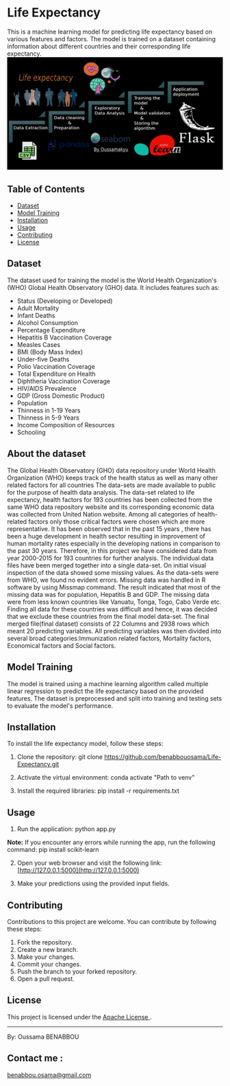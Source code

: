 # Life Expectancy

This is a machine learning model for predicting life expectancy based on various features and factors. The model is trained on a dataset containing information about different countries and their corresponding life expectancy.
![Model Image](./assets/architecture.png)
 


## Table of Contents
- [Dataset](#dataset)
- [Model Training](#model-training)
- [Installation](#installation)
- [Usage](#usage)
- [Contributing](#contributing)
- [License](#license)

## Dataset

The dataset used for training the model is the World Health Organization's (WHO) Global Health Observatory (GHO) data. It includes features such as:

- Status (Developing or Developed)
- Adult Mortality
- Infant Deaths
- Alcohol Consumption
- Percentage Expenditure
- Hepatitis B Vaccination Coverage
- Measles Cases
- BMI (Body Mass Index)
- Under-five Deaths
- Polio Vaccination Coverage
- Total Expenditure on Health
- Diphtheria Vaccination Coverage
- HIV/AIDS Prevalence
- GDP (Gross Domestic Product)
- Population
- Thinness in 1-19 Years
- Thinness in 5-9 Years
- Income Composition of Resources
- Schooling
## About the dataset
The Global Health Observatory (GHO) data repository under World Health Organization (WHO) keeps track of the health status as well as many other related factors for all countries The data-sets are made available to public for the purpose of health data analysis. The data-set related to life expectancy, health factors for 193 countries has been collected from the same WHO data repository website and its corresponding economic data was collected from United Nation website. Among all categories of health-related factors only those critical factors were chosen which are more representative. It has been observed that in the past 15 years , there has been a huge development in health sector resulting in improvement of human mortality rates especially in the developing nations in comparison to the past 30 years. Therefore, in this project we have considered data from year 2000-2015 for 193 countries for further analysis. The individual data files have been merged together into a single data-set. On initial visual inspection of the data showed some missing values. As the data-sets were from WHO, we found no evident errors. Missing data was handled in R software by using Missmap command. The result indicated that most of the missing data was for population, Hepatitis B and GDP. The missing data were from less known countries like Vanuatu, Tonga, Togo, Cabo Verde etc. Finding all data for these countries was difficult and hence, it was decided that we exclude these countries from the final model data-set. The final merged file(final dataset) consists of 22 Columns and 2938 rows which meant 20 predicting variables. All predicting variables was then divided into several broad categories:​Immunization related factors, Mortality factors, Economical factors and Social factors.

## Model Training

The model is trained using a machine learning algorithm called multiple linear regression to predict the life expectancy based on the provided features. The dataset is preprocessed and split into training and testing sets to evaluate the model's performance.

## Installation

To install the life expectancy model, follow these steps:

1. Clone the repository:
git clone https://github.com/benabbouosama/Life-Expectancy.git

2. Activate the virtual environment:
conda activate "Path to venv"

3. Install the required libraries:
pip install -r requirements.txt


## Usage

1. Run the application:
python app.py


**Note:** If you encounter any errors while running the app, run the following command:
pip install scikit-learn


2. Open your web browser and visit the following link: [http://127.0.0.1:5000](http://127.0.0.1:5000)

3. Make your predictions using the provided input fields.

## Contributing

Contributions to this project are welcome. You can contribute by following these steps:

1. Fork the repository.
2. Create a new branch.
3. Make your changes.
4. Commit your changes.
5. Push the branch to your forked repository.
6. Open a pull request.

## License

This project is licensed under the [Apache License ](LICENSE).

---

By: Oussama BENABBOU

## Contact me : 
benabbou.osama@gmail.com
